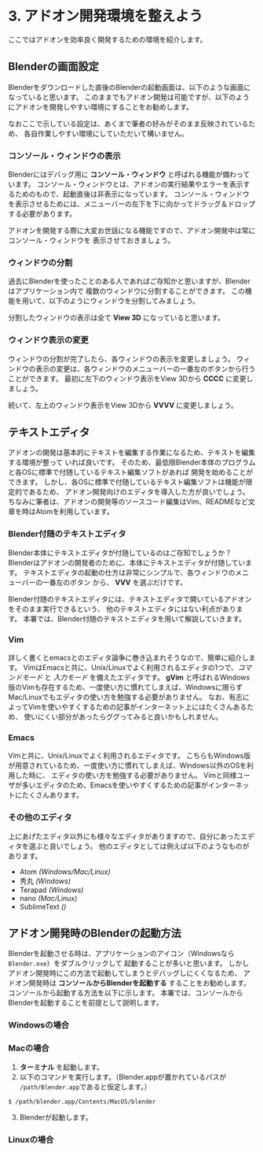 # 3. アドオン開発環境を整えよう

ここではアドオンを効率良く開発するための環境を紹介します。

## Blenderの画面設定

Blenderをダウンロードした直後のBlenderの起動画面は、以下のような画面になっていると思います。
このままでもアドオン開発は可能ですが、以下のようにアドオンを開発しやすい環境にすることをお勧めします。

なおここで示している設定は、あくまで筆者の好みがそのまま反映されているため、
各自作業しやすい環境にしていただいて構いません。

### コンソール・ウィンドウの表示

Blenderにはデバッグ用に **コンソール・ウィンドウ** と呼ばれる機能が備わっています。
コンソール・ウィンドウとは、アドオンの実行結果やエラーを表示するためのもので、起動直後は非表示になっています。
コンソール・ウィンドウを表示させるためには、メニューバーの左下を下に向かってドラッグ＆ドロップする必要があります。

アドオンを開発する際に大変お世話になる機能ですので、アドオン開発中は常にコンソール・ウィンドウを
表示させておきましょう。

### ウィンドウの分割

過去にBlenderを使ったことのある人であればご存知かと思いますが、Blenderはアプリケーション内で
複数のウィンドウに分割することができます。
この機能を用いて、以下のようにウィンドウを分割してみましょう。

分割したウィンドウの表示は全て **View 3D** になっていると思います。

### ウィンドウ表示の変更

ウィンドウの分割が完了したら、各ウィンドウの表示を変更しましょう。
ウィンドウの表示の変更は、各ウィンドウのメニューバーの一番左のボタンから行うことができます。
最初に左下のウィンドウ表示をView 3Dから **CCCC** に変更しましょう。

続いて、左上のウィンドウ表示をView 3Dから **VVVV** に変更しましょう。

## テキストエディタ

アドオンの開発は基本的にテキストを編集する作業になるため、テキストを編集する環境が整って
いれば良いです。
そのため、最低限Blender本体のプログラムと各OSに標準で付随しているテキスト編集ソフトがあれば
開発を始めることができます。
しかし、各OSに標準で付随しているテキスト編集ソフトは機能が限定的であるため、
アドオン開発向けのエディタを導入した方が良いでしょう。
ちなみに筆者は、アドオンの開発等のソースコード編集はVim、READMEなど文章を時はAtomを利用しています。

### Blender付随のテキストエディタ

Blender本体にテキストエディタが付随しているのはご存知でしょうか？
Blenderはアドオンの開発者のために、本体にテキストエディタが付随しています。
テキストエディタの起動の仕方は非常にシンプルで、各ウィンドウのメニューバーの一番左のボタン
から、 **VVV** を選ぶだけです。

Blender付随のテキストエディタには、テキストエディタで開いているアドオンをそのまま実行できるという、
他のテキストエディタにはない利点があります。
本署では、Blender付随のテキストエディタを用いて解説していきます。

### Vim

詳しく書くとemacsとのエディタ論争に巻き込まれそうなので、簡単に紹介します。
VimはEmacsと共に、Unix/Linuxでよく利用されるエディタの1つで、*コマンドモード* と *入力モード*
を備えたエディタです。
**gVim** と呼ばれるWindows版のVimも存在するため、一度使い方に慣れてしまえば、Windowsに限らず
Mac/Linuxでもエディタの使い方を勉強する必要がありません。
なお、有志によってVimを使いやすくするための記事がインターネット上にはたくさんあるため、
使いにくい部分があったらググってみると良いかもしれません。

### Emacs

Vimと共に、Unix/Linuxでよく利用されるエディタです。
こちらもWindows版が用意されているため、一度使い方に慣れてしまえば、Windows以外のOSを利用した時に、
エディタの使い方を勉強する必要がありません。
Vimと同様ユーザが多いエディタのため、Emacsを使いやすくするための記事がインターネットにたくさんあります。

### その他のエディタ

上にあげたエディタ以外にも様々なエディタがありますので、自分にあったエディタを選ぶと良いでしょう。
他のエディタとしては例えば以下のようなものがあります。

* Atom *(Windows/Mac/Linux)*
* 秀丸 *(Windows)*
* Terapad *(Windows)*
* nano *(Mac/Linux)*
* SublimeText *()*

## アドオン開発時のBlenderの起動方法

Blenderを起動させる時は、アプリケーションのアイコン（Windowsなら```Blender.exe```）をダブルクリックして
起動することが多いと思います。
しかしアドオン開発時にこの方法で起動してしまうとデバッグしにくくなるため、
アドオン開発時は **コンソールからBlenderを起動する** することをお勧めします。
コンソールから起動する方法を以下に示します。
本署では、コンソールからBlenderを起動することを前提として説明します。

### Windowsの場合

### Macの場合

1. **ターミナル** を起動します。
2. 以下のコマンドを実行します。（Blender.appが置かれているパスが ```/path/Blender.app```であると仮定します。）
```
$ /path/blender.app/Contents/MacOS/blender
```
3. Blenderが起動します。

### Linuxの場合
